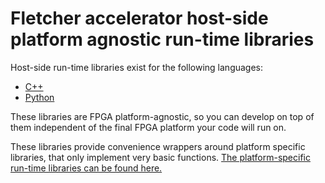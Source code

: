 # Fletcher accelerator host-side platform agnostic run-time libraries

Host-side run-time libraries exist for the following languages:

* [C++](cpp)
* [Python](python)

These libraries are FPGA platform-agnostic, so you can develop on top of them independent of the final FPGA platform
your code will run on.

These libraries provide convenience wrappers around platform specific libraries, that only implement very basic
functions. [The platform-specific run-time libraries can be found here.](../platforms)
